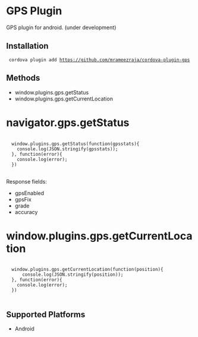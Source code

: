 
GPS Plugin
====================

GPS plugin for android. (under development)

Installation
------------

<code> cordova plugin add https://github.com/mrameezraja/cordova-plugin-gps </code>


Methods
-------
- window.plugins.gps.getStatus
- window.plugins.gps.getCurrentLocation


navigator.gps.getStatus
=================

<pre>
<code>
  window.plugins.gps.getStatus(function(gpsstats){
    console.log(JSON.stringify(gpsstats));
  }, function(error){
    console.log(error);
  })
</code>
</pre>

Response fields:
- gpsEnabled
- gpsFix
- grade
- accuracy

window.plugins.gps.getCurrentLocation
=================

<pre>
<code>
  window.plugins.gps.getCurrentLocation(function(position){
      console.log(JSON.stringify(position));
  }, function(error){
    console.log(error);
  })
</code>
</pre>


Supported Platforms
-------------------

- Android
